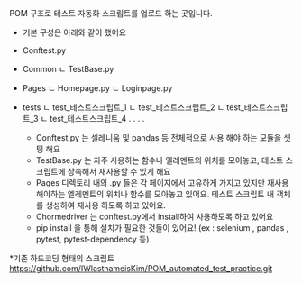 POM 구조로 테스트 자동화 스크립트를 업로드 하는 곳입니다.

* 기본 구성은 아래와 같이 했어요

- Conftest.py
- Common
  ㄴ TestBase.py
- Pages
  ㄴ Homepage.py
  ㄴ Loginpage.py
- tests
  ㄴ test_테스트스크립트_1
  ㄴ test_테스트스크립트_2
  ㄴ test_테스트스크립트_3
  ㄴ test_테스트스크립트_4
  .
  .
  .
  .


  * Conftest.py 는 셀레니움 및 pandas 등 전체적으로 사용 해야 하는 모듈을 셋팅 해요
  * TestBase.py 는 자주 사용하는 함수나 엘레멘트의 위치를 모아놓고, 테스트 스크립트에 상속해서 재사용할 수 있게 해요
  * Pages 디렉토리 내의 .py 들은 각 페이지에서 고유하게 가지고 있지만 재사용 해야하는 엘레멘트의 위치나 함수를 모아놓고 있어요. 테스트 스크립트 내 객체를 생성하여 재사용 하도록 하고 있어요.
  * Chormedriver 는 conftest.py에서 install하여 사용하도록 하고 있어요
  * pip install 을 통해 설치가 필요한 것들이 있어요! (ex : selenium , pandas , pytest, pytest-dependency 등)




*기존 하드코딩 형태의 스크립트 
https://github.com/IWlastnameisKim/POM_automated_test_practice.git

